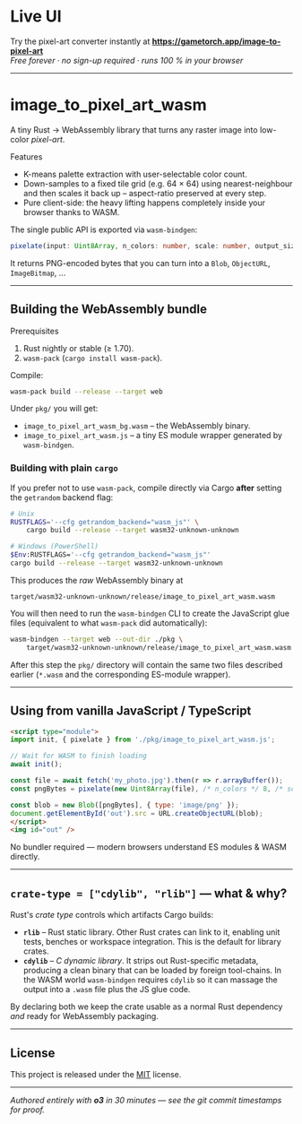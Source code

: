 # Live UI

Try the pixel-art converter instantly at **https://gametorch.app/image-to-pixel-art**  
*Free forever · no sign-up required · runs 100 % in your browser*

---

# image_to_pixel_art_wasm

A tiny Rust → WebAssembly library that turns any raster image into low-color *pixel-art*.

Features
- K-means palette extraction with user-selectable color count.
- Down-samples to a fixed tile grid (e.g. 64 × 64) using nearest-neighbour and then scales it back up – aspect-ratio preserved at every step.
- Pure client-side: the heavy lifting happens completely inside your browser thanks to WASM.

The single public API is exported via `wasm-bindgen`:
```ts
pixelate(input: Uint8Array, n_colors: number, scale: number, output_size?: number): Uint8Array
```
It returns PNG-encoded bytes that you can turn into a `Blob`, `ObjectURL`, `ImageBitmap`, …

---

## Building the WebAssembly bundle

Prerequisites
1. Rust nightly or stable (≥ 1.70).
2. `wasm-pack` (`cargo install wasm-pack`).

Compile:
```bash
wasm-pack build --release --target web
```
Under `pkg/` you will get:
* `image_to_pixel_art_wasm_bg.wasm` – the WebAssembly binary.
* `image_to_pixel_art_wasm.js` – a tiny ES module wrapper generated by `wasm-bindgen`.

### Building with plain `cargo`

If you prefer not to use `wasm-pack`, compile directly via Cargo **after** setting
the `getrandom` backend flag:

```bash
# Unix
RUSTFLAGS='--cfg getrandom_backend="wasm_js"' \
    cargo build --release --target wasm32-unknown-unknown

# Windows (PowerShell)
$Env:RUSTFLAGS='--cfg getrandom_backend="wasm_js"'
cargo build --release --target wasm32-unknown-unknown
```

This produces the *raw* WebAssembly binary at

```
target/wasm32-unknown-unknown/release/image_to_pixel_art_wasm.wasm
```

You will then need to run the `wasm-bindgen` CLI to create the JavaScript glue
files (equivalent to what `wasm-pack` did automatically):

```bash
wasm-bindgen --target web --out-dir ./pkg \
    target/wasm32-unknown-unknown/release/image_to_pixel_art_wasm.wasm
```
After this step the `pkg/` directory will contain the same two files described
earlier (`*.wasm` and the corresponding ES-module wrapper).

---

## Using from vanilla JavaScript / TypeScript

```html
<script type="module">
import init, { pixelate } from './pkg/image_to_pixel_art_wasm.js';

// Wait for WASM to finish loading
await init();

const file = await fetch('my_photo.jpg').then(r => r.arrayBuffer());
const pngBytes = pixelate(new Uint8Array(file), /* n_colors */ 8, /* scale */ 64);

const blob = new Blob([pngBytes], { type: 'image/png' });
document.getElementById('out').src = URL.createObjectURL(blob);
</script>
<img id="out" />
```
No bundler required — modern browsers understand ES modules & WASM directly.

---

## `crate-type = ["cdylib", "rlib"]` — what & why?

Rust's *crate type* controls which artifacts Cargo builds:

* **`rlib`** – Rust static library. Other Rust crates can link to it, enabling unit tests, benches or workspace integration. This is the default for library crates.
* **`cdylib`** – *C dynamic library*. It strips out Rust-specific metadata, producing a clean binary that can be loaded by foreign tool-chains. In the WASM world `wasm-bindgen` requires `cdylib` so it can massage the output into a `.wasm` file plus the JS glue code.

By declaring both we keep the crate usable as a normal Rust dependency *and* ready for WebAssembly packaging.

---

## License

This project is released under the [MIT](LICENSE) license. 

---

*Authored entirely with **o3** in 30 minutes — see the git commit timestamps for proof.*

